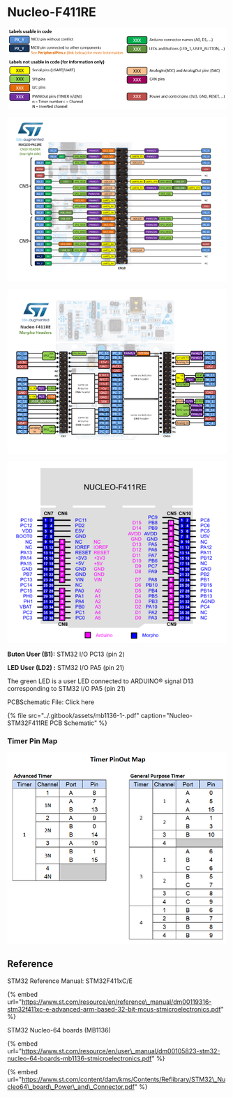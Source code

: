 # Nucleo-F411RE

![](../.gitbook/assets/image%20%2813%29.png)

![](../.gitbook/assets/image.png)

![](../.gitbook/assets/image%20%2831%29.png)

![](../.gitbook/assets/image%20%2854%29.png)

**Buton User \(B1\):**  STM32 I/O PC13 \(pin 2\)

**LED User \(LD2\) :**  STM32 I/O PA5 \(pin 21\)

The green LED is a user LED connected to ARDUINO® signal D13 corresponding to STM32 I/O PA5 \(pin 21\)



PCBSchematic File:  Click here

{% file src="../.gitbook/assets/mb1136-1-.pdf" caption="Nucleo-STM32F411RE PCB Schematic" %}





### Timer Pin Map

![](../.gitbook/assets/image%20%2856%29.png)



## Reference

STM32 Reference Manual: STM32F411xC/E

{% embed url="https://www.st.com/resource/en/reference\_manual/dm00119316-stm32f411xc-e-advanced-arm-based-32-bit-mcus-stmicroelectronics.pdf" %}



STM32 Nucleo-64 boards \(MB1136\)

{% embed url="https://www.st.com/resource/en/user\_manual/dm00105823-stm32-nucleo-64-boards-mb1136-stmicroelectronics.pdf" %}



{% embed url="https://www.st.com/content/dam/kms/Contents/Reflibrary/STM32\_Nucleo64\_board\_Power\_and\_Connector.pdf" %}



